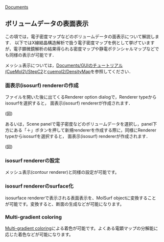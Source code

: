 [Documents](../../Documents)

## ボリュームデータの表面表示
この項では，電子密度マップなどのボリュームデータの面表示について解説します． 
以下ではX線結晶構造解析で扱う電子密度マップを例として挙げていますが，電子顕微鏡解析の結果得られる密度マップや静電ポテンシャルマップなどでも同様の表示が可能です．

メッシュ表示については，[Documents/GUIのチュートリアル(CueMol2)/StepC2](../../Documents/GUIのチュートリアル(CueMol2)/StepC2)と[cuemol2/DensityMap](../../cuemol2/DensityMap)を参照してください．

### 面表示(isosurf) rendererの作成

ファイルを開いた後に出てくるRenderer option dialogで，Renderer typeからisosurfを選択すると，
面表示(isosurf) rendererが作成されます．

(図)

あるいは，Scene panelで電子密度などのボリュームデータを選択し，panel下方にある「＋」ボタンを押して新規rendererを作成する際に，同様にRenderer typeからisosurfを選択すると，
面表示(isosurf) rendererが作成されます．

(図)

### isosurf rendererの設定
メッシュ表示(contour renderer)と同様の設定が可能です。

### isosurf rendererのsurface化
isosurface rendererで表示される表面表示を、MolSurf objectに変換することが可能です。変換すると、断面の生成などが可能になります。

### Multi-gradient coloring
[Multi-gradient coloring](../../cuemol2/MultiGradColoring)による着色が可能です。よくある電顕マップの分解能に応じた着色などが可能になります。
